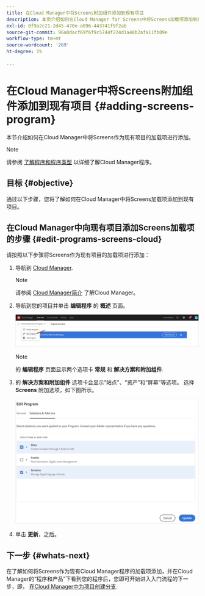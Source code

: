 ```yaml
---
title: 在Cloud Manager中将Screens附加组件添加到现有项目
description: 本页介绍如何在Cloud Manager for Screens中将Screens加载项添加到现有项目，以as a Cloud Service。
exl-id: 0f9a2c21-2d45-470e-a096-443741f9f2ab
source-git-commit: 96a0dacf69f6f9c5744f224d1a48b2afa11fb09e
workflow-type: tm+mt
source-wordcount: '269'
ht-degree: 1%

---
```


# 在Cloud Manager中将Screens附加组件添加到现有项目 {#adding-screens-program}

本节介绍如何在Cloud Manager中将Screens作为现有项目的加载项进行添加。

>[!NOTE]
>请参阅 [了解程序和程序类型](https://experienceleague.adobe.com/docs/experience-manager-cloud-service/onboarding/getting-access/understand-program-types.html?lang=en) 以详细了解Cloud Manager程序。

## 目标 {#objective}

通过以下步骤，您将了解如何在Cloud Manager中将Screens加载项添加到现有项目。

## 在Cloud Manager中向现有项目添加Screens加载项的步骤 {#edit-programs-screens-cloud}

请按照以下步骤将Screens作为现有项目的加载项进行添加：

1. 导航到 [Cloud Manager](https://my.cloudmanager.adobe.com/).

   >[!NOTE]
   >请参阅 [Cloud Manager简介](https://experienceleague.adobe.com/docs/experience-manager-cloud-service/onboarding/onboarding-concepts/cloud-manager-introduction.html?lang=en) 了解Cloud Manager。

1. 导航到您的项目并单击 **编辑程序** 的 **概述** 页面。

   ![图像](/help/screens-cloud/assets/onboarding/add-onexisting1.png)

   >[!NOTE]
   >的 **编辑程序** 页面显示两个选项卡 **常规** 和 **解决方案和附加组件**.

1. 的 **解决方案和附加组件** 选项卡会显示“站点”、“资产”和“屏幕”等选项。 选择 **Screens** 附加选项，如下图所示。

   ![图像](/help/screens-cloud/assets/onboarding/add-onexisting2.png)

1. 单击 **更新**，之后。

## 下一步 {#whats-next}

在了解如何将Screens作为现有Cloud Manager程序的加载项添加，并在Cloud Manager的“程序和产品”下看到您的程序后，您即可开始进入入门流程的下一步，即， [在Cloud Manager中为项目创建分支](/help/screens-cloud/onboarding-screens-cloud/creating-a-branch.md).
